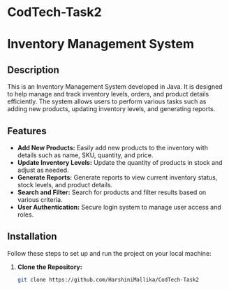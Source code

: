 # CodTech-Task2
# Inventory Management System

## Description

This is an Inventory Management System developed in Java. It is designed to help manage and track inventory levels, orders, and product details efficiently. The system allows users to perform various tasks such as adding new products, updating inventory levels, and generating reports.

## Features

- **Add New Products:** Easily add new products to the inventory with details such as name, SKU, quantity, and price.
- **Update Inventory Levels:** Update the quantity of products in stock and adjust as needed.
- **Generate Reports:** Generate reports to view current inventory status, stock levels, and product details.
- **Search and Filter:** Search for products and filter results based on various criteria.
- **User Authentication:** Secure login system to manage user access and roles.

## Installation

Follow these steps to set up and run the project on your local machine:

1. **Clone the Repository:**
   ```bash
   git clone https://github.com/HarshiniMallika/CodTech-Task2
